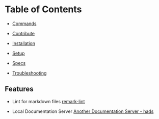# Table of Contents

- [Commands](commands/cmds.md)

- [Contribute](how-to-contribute/README.md)

- [Installation](installation/README.md)

- [Setup](setup/README.md)

- [Specs](specs/README.md)

- [Troubleshooting](troubleshooting/README.md)

## Features

- Lint for markdown files [remark-lint](https://github.com/remarkjs/remark-lint)
  
- Local Documentation Server [Another Documentation Server - hads](https://github.com/remarkjs/remark-lint)
